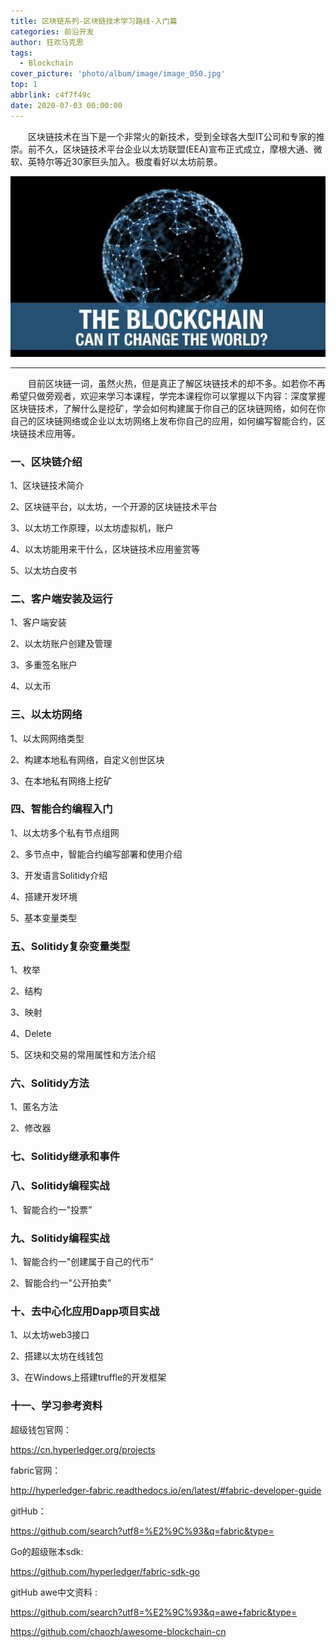 ```yaml
---
title: 区块链系列-区块链技术学习路线-入门篇
categories: 前沿开发
author: 狂欢马克思
tags:
  - Blockchain
cover_picture: 'photo/album/image/image_050.jpg'
top: 1
abbrlink: c4f7f49c
date: 2020-07-03 00:00:00
---
```



&emsp;&emsp;区块链技术在当下是一个非常火的新技术，受到全球各大型IT公司和专家的推崇。前不久，区块链技术平台企业以太坊联盟(EEA)宣布正式成立，摩根大通、微软、英特尔等近30家巨头加入。极度看好以太坊前景。


<!-- more -->

![Blockchain](/photo/album/image/image_056.jpg "Blockchain区块链技术了解-Java版")

---

&emsp;&emsp;目前区块链一词，虽然火热，但是真正了解区块链技术的却不多。如若你不再希望只做旁观者，欢迎来学习本课程，学完本课程你可以掌握以下内容：深度掌握区块链技术，了解什么是挖矿，学会如何构建属于你自己的区块链网络，如何在你自己的区块链网络或企业以太坊网络上发布你自己的应用，如何编写智能合约，区块链技术应用等。

### 一、区块链介绍

1、区块链技术简介

2、区块链平台，以太坊，一个开源的区块链技术平台

3、以太坊工作原理，以太坊虚拟机，账户

4、以太坊能用来干什么，区块链技术应用鉴赏等

5、以太坊白皮书

### 二、客户端安装及运行

1、客户端安装

2、以太坊账户创建及管理

3、多重签名账户

4、以太币

### 三、以太坊网络
    
1、以太网网络类型

2、构建本地私有网络，自定义创世区块

3、在本地私有网络上挖矿

### 四、智能合约编程入门

1、以太坊多个私有节点组网

2、多节点中，智能合约编写部署和使用介绍

3、开发语言Solitidy介绍

4、搭建开发环境

5、基本变量类型

### 五、Solitidy复杂变量类型

1、枚举

2、结构

3、映射

4、Delete

5、区块和交易的常用属性和方法介绍

### 六、Solitidy方法

1、匿名方法

2、修改器

### 七、Solitidy继承和事件

### 八、Solitidy编程实战

1、智能合约一"投票”

### 九、Solitidy编程实战

1、智能合约一"创建属于自己的代币”

2、智能合约一"公开拍卖”

### 十、去中心化应用Dapp项目实战

1、以太坊web3接口

2、搭建以太坊在线钱包

3、在Windows上搭建truffle的开发框架

### 十一、学习参考资料

超级钱包官网： 

https://cn.hyperledger.org/projects

fabric官网：  

http://hyperledger-fabric.readthedocs.io/en/latest/#fabric-developer-guide

gitHub：  

https://github.com/search?utf8=%E2%9C%93&q=fabric&type=

Go的超级账本sdk:  

https://github.com/hyperledger/fabric-sdk-go

gitHub  awe中文资料 :  

https://github.com/search?utf8=%E2%9C%93&q=awe+fabric&type=

https://github.com/chaozh/awesome-blockchain-cn

